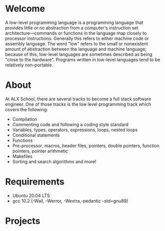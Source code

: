 # Welcome 
A low-level programming language is a programming language that provides little or no abstraction from a computer's instruction set architecture—commands or functions in the language map closely to processor instructions. Generally this refers to either machine code or assembly language. The word "low" refers to the small or nonexistent amount of abstraction between the language and machine language; because of this, low-level languages are sometimes described as being "close to the hardware". Programs written in low-level languages tend to be relatively non-portable.
# About
At ALX School, there are several tracks to become a full stack software engineer. One of those tracks is the low level programming track which covers the following:
* Compilation
* Commenting code and following a coding style standard
* Variables, types, operators, expressions, loops, nested loops
* Conditional statements
* Functions
* Pre-processor, macros, header files, pointers, double pointers, function pointers, pointer arithmetic
* Makefiles
* Sorting and search algorithms and more!
# Requirements
* Ubuntu 20.04 LTS
* gcc 10.2 (-Wall, -Werror, -Wextra,-pedantic -std=gnu89)
# Projects
